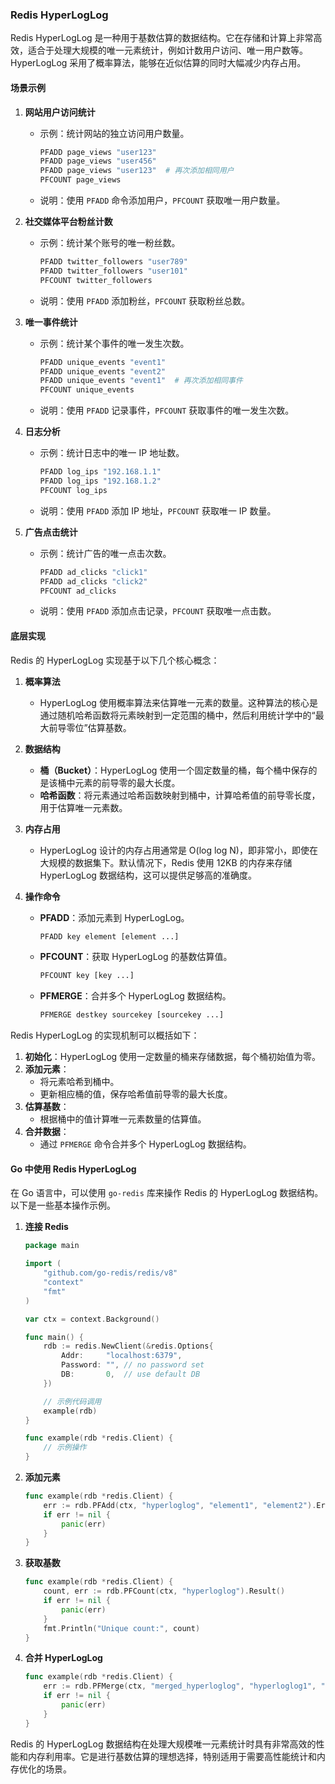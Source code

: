 ### Redis HyperLogLog

Redis HyperLogLog 是一种用于基数估算的数据结构。它在存储和计算上非常高效，适合于处理大规模的唯一元素统计，例如计数用户访问、唯一用户数等。HyperLogLog 采用了概率算法，能够在近似估算的同时大幅减少内存占用。

#### 场景示例

1. **网站用户访问统计**
   - 示例：统计网站的独立访问用户数量。
     ```bash
     PFADD page_views "user123"
     PFADD page_views "user456"
     PFADD page_views "user123"  # 再次添加相同用户
     PFCOUNT page_views
     ```
   - 说明：使用 `PFADD` 命令添加用户，`PFCOUNT` 获取唯一用户数量。

2. **社交媒体平台粉丝计数**
   - 示例：统计某个账号的唯一粉丝数。
     ```bash
     PFADD twitter_followers "user789"
     PFADD twitter_followers "user101"
     PFCOUNT twitter_followers
     ```
   - 说明：使用 `PFADD` 添加粉丝，`PFCOUNT` 获取粉丝总数。

3. **唯一事件统计**
   - 示例：统计某个事件的唯一发生次数。
     ```bash
     PFADD unique_events "event1"
     PFADD unique_events "event2"
     PFADD unique_events "event1"  # 再次添加相同事件
     PFCOUNT unique_events
     ```
   - 说明：使用 `PFADD` 记录事件，`PFCOUNT` 获取事件的唯一发生次数。

4. **日志分析**
   - 示例：统计日志中的唯一 IP 地址数。
     ```bash
     PFADD log_ips "192.168.1.1"
     PFADD log_ips "192.168.1.2"
     PFCOUNT log_ips
     ```
   - 说明：使用 `PFADD` 添加 IP 地址，`PFCOUNT` 获取唯一 IP 数量。

5. **广告点击统计**
   - 示例：统计广告的唯一点击次数。
     ```bash
     PFADD ad_clicks "click1"
     PFADD ad_clicks "click2"
     PFCOUNT ad_clicks
     ```
   - 说明：使用 `PFADD` 添加点击记录，`PFCOUNT` 获取唯一点击数。

#### 底层实现

Redis 的 HyperLogLog 实现基于以下几个核心概念：

1. **概率算法**
   - HyperLogLog 使用概率算法来估算唯一元素的数量。这种算法的核心是通过随机哈希函数将元素映射到一定范围的桶中，然后利用统计学中的“最大前导零位”估算基数。

2. **数据结构**
   - **桶（Bucket）**：HyperLogLog 使用一个固定数量的桶，每个桶中保存的是该桶中元素的前导零的最大长度。
   - **哈希函数**：将元素通过哈希函数映射到桶中，计算哈希值的前导零长度，用于估算唯一元素数。

3. **内存占用**
   - HyperLogLog 设计的内存占用通常是 O(log log N)，即非常小，即使在大规模的数据集下。默认情况下，Redis 使用 12KB 的内存来存储 HyperLogLog 数据结构，这可以提供足够高的准确度。

4. **操作命令**
   - **PFADD**：添加元素到 HyperLogLog。
     ```bash
     PFADD key element [element ...]
     ```
   - **PFCOUNT**：获取 HyperLogLog 的基数估算值。
     ```bash
     PFCOUNT key [key ...]
     ```
   - **PFMERGE**：合并多个 HyperLogLog 数据结构。
     ```bash
     PFMERGE destkey sourcekey [sourcekey ...]
     ```

Redis HyperLogLog 的实现机制可以概括如下：
1. **初始化**：HyperLogLog 使用一定数量的桶来存储数据，每个桶初始值为零。
2. **添加元素**：
   - 将元素哈希到桶中。
   - 更新相应桶的值，保存哈希值前导零的最大长度。
3. **估算基数**：
   - 根据桶中的值计算唯一元素数量的估算值。
4. **合并数据**：
   - 通过 `PFMERGE` 命令合并多个 HyperLogLog 数据结构。

#### Go 中使用 Redis HyperLogLog

在 Go 语言中，可以使用 `go-redis` 库来操作 Redis 的 HyperLogLog 数据结构。以下是一些基本操作示例。

1. **连接 Redis**
   ```go
   package main

   import (
       "github.com/go-redis/redis/v8"
       "context"
       "fmt"
   )

   var ctx = context.Background()

   func main() {
       rdb := redis.NewClient(&redis.Options{
           Addr:     "localhost:6379",
           Password: "", // no password set
           DB:       0,  // use default DB
       })

       // 示例代码调用
       example(rdb)
   }

   func example(rdb *redis.Client) {
       // 示例操作
   }
   ```

2. **添加元素**
   ```go
   func example(rdb *redis.Client) {
       err := rdb.PFAdd(ctx, "hyperloglog", "element1", "element2").Err()
       if err != nil {
           panic(err)
       }
   }
   ```

3. **获取基数**
   ```go
   func example(rdb *redis.Client) {
       count, err := rdb.PFCount(ctx, "hyperloglog").Result()
       if err != nil {
           panic(err)
       }
       fmt.Println("Unique count:", count)
   }
   ```

4. **合并 HyperLogLog**
   ```go
   func example(rdb *redis.Client) {
       err := rdb.PFMerge(ctx, "merged_hyperloglog", "hyperloglog1", "hyperloglog2").Err()
       if err != nil {
           panic(err)
       }
   }
   ```

Redis 的 HyperLogLog 数据结构在处理大规模唯一元素统计时具有非常高效的性能和内存利用率。它是进行基数估算的理想选择，特别适用于需要高性能统计和内存优化的场景。